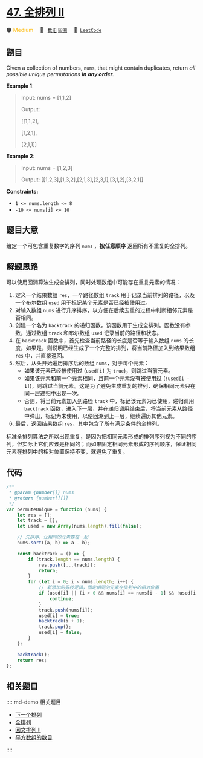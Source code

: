 # [47. 全排列 II](https://leetcode.com/problems/permutations-ii)

🟠 <font color=#ffb800>Medium</font>&emsp; 🔖&ensp; [`数组`](/leetcode/outline/tag/array.md) [`回溯`](/leetcode/outline/tag/backtracking.md)&emsp; 🔗&ensp;[`LeetCode`](https://leetcode.com/problems/permutations-ii/)

## 题目

Given a collection of numbers, `nums`, that might contain duplicates, return
_all possible unique permutations **in any order**._

**Example 1:**

> Input: nums = [1,1,2]
>
> Output:
>
> [[1,1,2],
>
> [1,2,1],
>
> [2,1,1]]

**Example 2:**

> Input: nums = [1,2,3]
>
> Output: [[1,2,3],[1,3,2],[2,1,3],[2,3,1],[3,1,2],[3,2,1]]

**Constraints:**

- `1 <= nums.length <= 8`
- `-10 <= nums[i] <= 10`

## 题目大意

给定一个可包含重复数字的序列 `nums` ，**按任意顺序** 返回所有不重复的全排列。

## 解题思路

可以使用回溯算法生成全排列，同时处理数组中可能存在重复元素的情况：

1. 定义一个结果数组 `res`，一个路径数组 `track` 用于记录当前排列的路径，以及一个布尔数组 `used` 用于标记某个元素是否已经被使用过。
2. 对输入数组 `nums` 进行升序排序，以方便在后续去重的过程中判断相邻元素是否相同。
3. 创建一个名为 `backtrack` 的递归函数，该函数用于生成全排列。函数没有参数，通过数组 `track` 和布尔数组 `used` 记录当前的路径和状态。
4. 在 `backtrack` 函数中，首先检查当前路径的长度是否等于输入数组 `nums` 的长度，如果是，则说明已经生成了一个完整的排列，将当前路径加入到结果数组 `res` 中，并直接返回。
5. 然后，从头开始遍历排序后的数组 `nums`，对于每个元素：
   - 如果该元素已经被使用过 (`used[i]` 为 `true`)，则跳过当前元素。
   - 如果该元素和前一个元素相同，且前一个元素没有被使用过 (`!used[i - 1]`)，则跳过当前元素。这是为了避免生成重复的排列，确保相同元素只在同一层递归中出现一次。
   - 否则，将当前元素加入到路径 `track` 中，标记该元素为已使用，递归调用 `backtrack` 函数，进入下一层，并在递归调用结束后，将当前元素从路径中弹出，标记为未使用，以便回溯到上一层，继续遍历其他元素。
6. 最后，返回结果数组 `res`，其中包含了所有满足条件的全排列。

标准全排列算法之所以出现重复，是因为把相同元素形成的排列序列视为不同的序列，但实际上它们应该是相同的；而如果固定相同元素形成的序列顺序，保证相同元素在排列中的相对位置保持不变，就避免了重复。

## 代码

```javascript
/**
 * @param {number[]} nums
 * @return {number[][]}
 */
var permuteUnique = function (nums) {
	let res = [];
	let track = [];
	let used = new Array(nums.length).fill(false);

	// 先排序，让相同的元素靠在一起
	nums.sort((a, b) => a - b);

	const backtrack = () => {
		if (track.length == nums.length) {
			res.push([...track]);
			return;
		}
		for (let i = 0; i < nums.length; i++) {
			// 新添加的剪枝逻辑，固定相同的元素在排列中的相对位置
			if (used[i] || (i > 0 && nums[i] == nums[i - 1] && !used[i - 1])) {
				continue;
			}
			track.push(nums[i]);
			used[i] = true;
			backtrack(i + 1);
			track.pop();
			used[i] = false;
		}
	};

	backtrack();
	return res;
};
```

## 相关题目

:::: md-demo 相关题目
- [下一个排列](https://leetcode.com/problems/next-permutation)
- [全排列](https://leetcode.com/problems/permutations)
- [回文排列 II](https://leetcode.com/problems/palindrome-permutation-ii)
- [平方数组的数目](https://leetcode.com/problems/number-of-squareful-arrays)

::::
